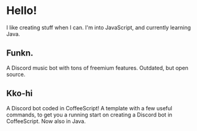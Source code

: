 # Hello!

I like creating stuff when I can.
I'm into JavaScript, and currently learning Java.

## Funkn.
A Discord music bot with tons of freemium features. Outdated, but open source.

## Kko-hi
A Discord bot coded in CoffeeScript! A template with a few useful commands, to get you a running start on creating a Discord bot in CoffeeScript. Now also in Java.
